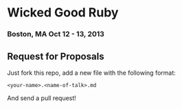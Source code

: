 # Wicked Good Ruby #

### Boston, MA Oct 12 - 13, 2013 ###

## Request for Proposals ##

Just fork this repo, add a new file with the following format:

`<your-name>.<name-of-talk>.md`

And send a pull request!
